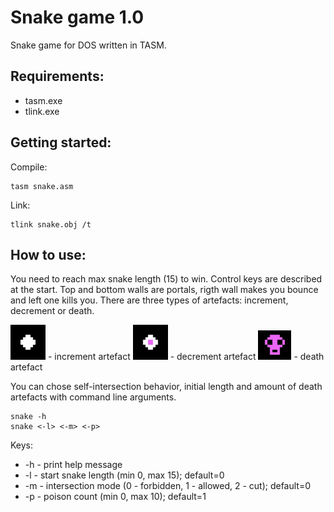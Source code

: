 # Snake game 1.0

Snake game for DOS written in TASM.

## Requirements:

- tasm.exe
- tlink.exe

## Getting started:

Compile:
```
tasm snake.asm
```

Link:
```
tlink snake.obj /t
```

## How to use:

You need to reach max snake length (15) to win.
Control keys are described at the start.
Top and bottom walls are portals, rigth wall makes you bounce and left one kills you. There are three types of artefacts: increment, decrement or death.

![Screenshot](./img/increment.png ) - increment artefact
![Screenshot](./img/decrement.png ) - decrement artefact
![Screenshot](./img/death.png ) - death artefact

You can chose self-intersection behavior, initial length and amount of death artefacts with command line arguments.

```
snake -h
snake <-l> <-m> <-p>
```

Keys:
- -h - print help message
- -l - start snake length (min 0, max 15); default=0
- -m - intersection mode (0 - forbidden, 1 - allowed, 2 - cut); default=0
- -p - poison count (min 0, max 10); default=1
